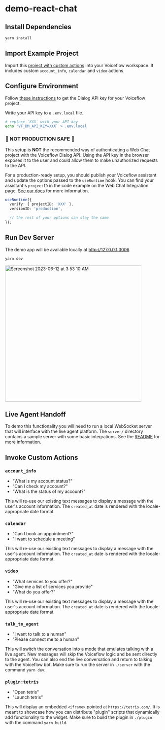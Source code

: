 # demo-react-chat

## Install Dependencies

```sh
yarn install
```

## Import Example Project

Import this [project with custom actions](example_project.vf) into your Voiceflow workspace.
It includes custom `account_info`, `calendar` and `video` actions.

## Configure Environment

Follow [these instructions](https://developer.voiceflow.com/reference/project#obtaining-a-dialog-manager-api-key)
to get the Dialog API key for your Voiceflow project.

Write your API key to a `.env.local` file.

```sh
# replace `XXX` with your API key
echo 'VF_DM_API_KEY=XXX` > .env.local
```

### 🛑 NOT PRODUCTION SAFE 🛑

This setup is **NOT** the recommended way of authenticating a Web Chat project with the Voiceflow Dialog API.
Using the API key in the browser exposes it to the user and could allow them to make unauthorized requests to the API.

For a production-ready setup, you should publish your Voiceflow assistant and update the options passed to the `useRuntime` hook. You can find your assistant's `projectID` in the code example on the Web Chat Integration page.
[See our docs](https://developer.voiceflow.com/docs/chat-widget) for more information.

```ts
useRuntime({
  verify: { projectID: 'XXX' },
  versionID: 'production',

  // the rest of your options can stay the same
});
```

## Run Dev Server

The demo app will be available locally at <http://127.0.0.1:3006>.

```sh
yarn dev
```

<img width="442" alt="Screenshot 2023-06-12 at 3 53 10 AM" src="https://github.com/voiceflow/demo-react-chat/assets/3784470/417199c3-317f-4722-9b5f-e27fff78d6e8">

## Live Agent Handoff

To demo this functionality you will need to run a local WebSocket server that will interface with the live agent platform.
The `server/` directory contains a sample server with some basic integrations.
See the [README](server/README.md) for more information.

## Invoke Custom Actions

### `account_info`

- "What is my account status?"
- "Can I check my account?"
- "What is the status of my account?"

This will re-use our existing text messages to display a message with the user's account information.
The `created_at` date is rendered with the locale-appropriate date format.

### `calendar`

- "Can I book an appointment?"
- "I want to schedule a meeting"

This will re-use our existing text messages to display a message with the user's account information.
The `created_at` date is rendered with the locale-appropriate date format.

### `video`

- "What services to you offer?"
- "Give me a list of services you provide"
- "What do you offer?"

This will re-use our existing text messages to display a message with the user's account information.
The `created_at` date is rendered with the locale-appropriate date format.

### `talk_to_agent`

- "I want to talk to a human"
- "Please connect me to a human"

This will switch the conversation into a mode that emulates talking with a live agent.
New messages will skip the Voiceflow logic and be sent directly to the agent.
You can also end the live conversation and return to talking with the Voiceflow bot.
Make sure to run the server in `./server` with the command `yarn dev`.

### `plugin:tetris`

- "Open tetris"
- "Launch tetris"

This will display an embedded `<iframe>` pointed at `https://tetris.com/`.
It is meant to showcase how you can distribute "plugin" scripts that dynamically add functionality to the widget.
Make sure to build the plugin in `./plugin` with the command `yarn build`.
